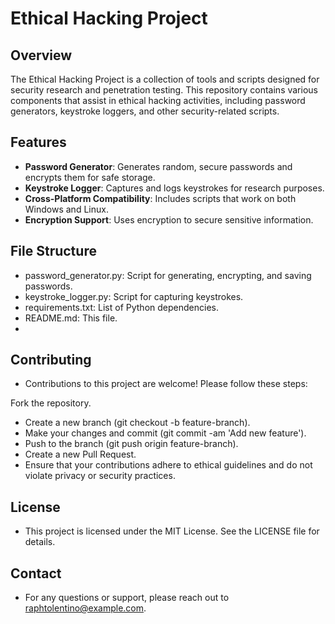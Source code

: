# Ethical Hacking Project

## Overview

The Ethical Hacking Project is a collection of tools and scripts designed for security research and penetration testing. This repository contains various components that assist in ethical hacking activities, including password generators, keystroke loggers, and other security-related scripts.

## Features

- **Password Generator**: Generates random, secure passwords and encrypts them for safe storage.
- **Keystroke Logger**: Captures and logs keystrokes for research purposes.
- **Cross-Platform Compatibility**: Includes scripts that work on both Windows and Linux.
- **Encryption Support**: Uses encryption to secure sensitive information.

## File Structure
- password_generator.py: Script for generating, encrypting, and saving passwords.
- keystroke_logger.py: Script for capturing keystrokes.
- requirements.txt: List of Python dependencies.
- README.md: This file.
- 
## Contributing
- Contributions to this project are welcome! Please follow these steps:

Fork the repository.
- Create a new branch (git checkout -b feature-branch).
- Make your changes and commit (git commit -am 'Add new feature').
- Push to the branch (git push origin feature-branch).
- Create a new Pull Request.
- Ensure that your contributions adhere to ethical guidelines and do not violate privacy or security practices.

## License
- This project is licensed under the MIT License. See the LICENSE file for details.

## Contact
- For any questions or support, please reach out to raphtolentino@example.com.
